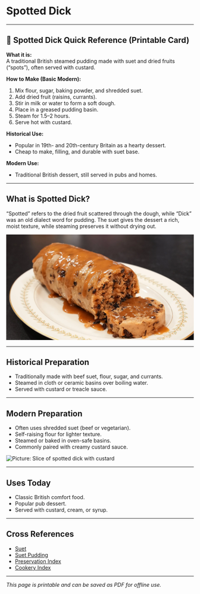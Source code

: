 # Spotted Dick

---

## 📜 Spotted Dick Quick Reference (Printable Card)

**What it is:**  
A traditional British steamed pudding made with suet and dried fruits (“spots”), often served with custard.  

**How to Make (Basic Modern):**  
1. Mix flour, sugar, baking powder, and shredded suet.  
2. Add dried fruit (raisins, currants).  
3. Stir in milk or water to form a soft dough.  
4. Place in a greased pudding basin.  
5. Steam for 1.5–2 hours.  
6. Serve hot with custard.  

**Historical Use:**  
- Popular in 19th- and 20th-century Britain as a hearty dessert.  
- Cheap to make, filling, and durable with suet base.  

**Modern Use:**  
- Traditional British dessert, still served in pubs and homes.  

---

## What is Spotted Dick?  

“Spotted” refers to the dried fruit scattered through the dough, while “Dick” was an old dialect word for pudding. The suet gives the dessert a rich, moist texture, while steaming preserves it without drying out.  

![Picture: Spotted Dick pudding](images/placeholder-spotted-dick.jpg)

---

## Historical Preparation  

- Traditionally made with beef suet, flour, sugar, and currants.  
- Steamed in cloth or ceramic basins over boiling water.  
- Served with custard or treacle sauce.  

---

## Modern Preparation  

- Often uses shredded suet (beef or vegetarian).  
- Self-raising flour for lighter texture.  
- Steamed or baked in oven-safe basins.  
- Commonly paired with creamy custard sauce.  

![Picture: Slice of spotted dick with custard](images/placeholder-spotted-dick-slice.jpg)

---

## Uses Today  

- Classic British comfort food.  
- Popular pub dessert.  
- Served with custard, cream, or syrup.  

---

## Cross References  

- [Suet](../../fats/suet.md)  
- [Suet Pudding](suet-pudding.md)  
- [Preservation Index](preservation.md)  
- [Cookery Index](../../../cookery.md)  

---

*This page is printable and can be saved as PDF for offline use.*
